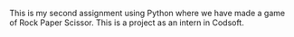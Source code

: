 This is my second assignment using Python where we have made a game of Rock Paper Scissor. This is a project as an intern in Codsoft.
